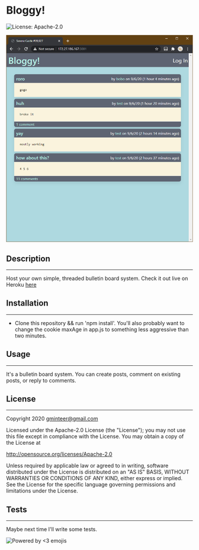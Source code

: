 # Bloggy!

![License: Apache-2.0](https://img.shields.io/badge/license-Apache%202.0-green.svg)

![screenshot](docs/assets/screenshot.png)

## Description

---

Host your own simple, threaded bulletin board system. Check it out live on Heroku [here](https://serene-castle-39027.herokuapp.com/)

## Installation

---

- Clone this repository && run 'npm install'. You'll also probably want to change the cookie maxAge in app.js to something less aggressive than two minutes.

## Usage

---

It's a bulletin board system. You can create posts, comment on existing posts, or reply to comments.

## License

---

Copyright 2020 gminteer@gmail.com

Licensed under the Apache-2.0 License (the "License");
you may not use this file except in compliance with the License.
You may obtain a copy of the License at

<http://opensource.org/licenses/Apache-2.0>

Unless required by applicable law or agreed to in writing, software
distributed under the License is distributed on an "AS IS" BASIS,
WITHOUT WARRANTIES OR CONDITIONS OF ANY KIND, either express or implied.
See the License for the specific language governing permissions and
limitations under the License.

## Tests

---

Maybe next time I'll write some tests.

![Powered by <3 emojis](https://img.shields.io/badge/made%20with-%F0%9F%92%96-lightgrey.svg)
